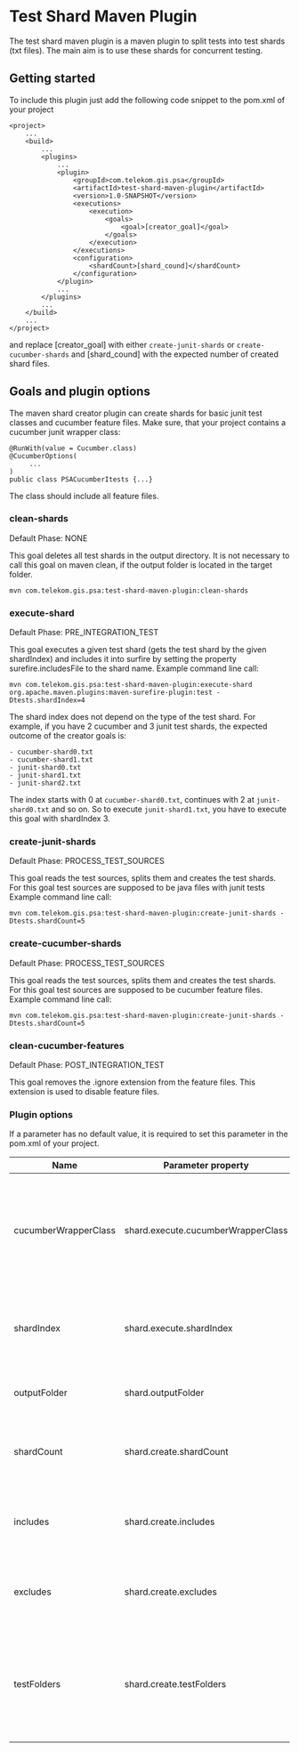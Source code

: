 # Test Shard Maven Plugin

The test shard maven plugin is a maven plugin to split tests into test shards (txt files). The main aim is to use these shards for concurrent testing.

## Getting started

To include this plugin just add the following code snippet to the pom.xml of your project
```
<project>
	...	
	<build>
		...		
        <plugins>
			...	
            <plugin>
                <groupId>com.telekom.gis.psa</groupId>
                <artifactId>test-shard-maven-plugin</artifactId>
                <version>1.0-SNAPSHOT</version>
                <executions>
                    <execution>
                        <goals>
                            <goal>[creator_goal]</goal>
                        </goals>
                    </execution>
                </executions>
                <configuration>
                    <shardCount>[shard_cound]</shardCount>
                </configuration>
            </plugin>			
			...
        </plugins>		
		...
    </build>	
	...
</project>
```

and replace [creator_goal] with either `create-junit-shards` or `create-cucumber-shards` and [shard_cound] with the
expected number of created shard files.

## Goals and plugin options

The maven shard creator plugin can create shards for basic junit test classes and cucumber feature files.
Make sure, that your project contains a cucumber junit wrapper class:

```
@RunWith(value = Cucumber.class)
@CucumberOptions(
     ...
)
public class PSACucumberItests {...}
```

The class should include all feature files.

### clean-shards
Default Phase: NONE

This goal deletes all test shards in the output directory. It is not necessary to call this goal on maven clean,
if the output folder is located in the target folder.
```
mvn com.telekom.gis.psa:test-shard-maven-plugin:clean-shards
```

### execute-shard
Default Phase: PRE_INTEGRATION_TEST

This goal executes a given test shard (gets the test shard by the given shardIndex) and includes it into surfire by setting the property surefire.includesFile to the shard name.
Example command line call:
```
mvn com.telekom.gis.psa:test-shard-maven-plugin:execute-shard org.apache.maven.plugins:maven-surefire-plugin:test -Dtests.shardIndex=4
```

The shard index does not depend on the type of the test shard. For example, if you have 2 cucumber and 3 junit test shards, the expected outcome
of the creator goals is:
```
- cucumber-shard0.txt
- cucumber-shard1.txt
- junit-shard0.txt
- junit-shard1.txt
- junit-shard2.txt
``` 
The index starts with 0 at `cucumber-shard0.txt`, continues with 2 at `junit-shard0.txt` and so on. So to execute
`junit-shard1.txt`, you have to execute this goal with shardIndex 3. 


### create-junit-shards
Default Phase: PROCESS_TEST_SOURCES

This goal reads the test sources, splits them and creates the test shards.
For this goal test sources are supposed to be java files with junit tests
Example command line call:
```
mvn com.telekom.gis.psa:test-shard-maven-plugin:create-junit-shards -Dtests.shardCount=5
```

### create-cucumber-shards
Default Phase: PROCESS_TEST_SOURCES

This goal reads the test sources, splits them and creates the test shards.
For this goal test sources are supposed to be cucumber feature files.
Example command line call:
```
mvn com.telekom.gis.psa:test-shard-maven-plugin:create-junit-shards -Dtests.shardCount=5
```

### clean-cucumber-features
Default Phase: POST_INTEGRATION_TEST

This goal removes the .ignore extension from the feature files. This extension is used to disable feature files.

### Plugin options

If a parameter has no default value, it is required to set this parameter in the pom.xml of your project.

Name | Parameter property | description | goal | default value
--- | --- | --- | --- | ---
cucumberWrapperClass | shard.execute.cucumberWrapperClass | The full class name (package and class name) of the wrapper class for cucumber tests | execute-shard | none, but only required if cucumber tests are executed 
shardIndex | shard.execute.shardIndex | The index of the shard to be loaded into surfire (see goal description) | execute-shard | 
outputFolder | shard.outputFolder | The output directory for the test shards | all | `${project.build.directory}/test-shards`
shardCount | shard.create.shardCount | The amount of shards to be created (by each creator goal) | create-junit-shards, create-cucumber-shards |
includes | shard.create.includes | The path pattern for the test files to be included | create-junit-shards, create-cucumber-shards | `{**/*Test.java}` for junit, `{**/*.feature}` for cucumber
excludes | shard.create.excludes | The path pattern for the test files to be excluded | create-junit-shards, create-cucumber-shards | []
testFolders | shard.create.testFolders | The directories, where to search for the the test files, do not include parts of package names | create-junit-shards, create-cucumber-shards, clean-cucumber-features | `${project.build.testSourceDirectory}`
